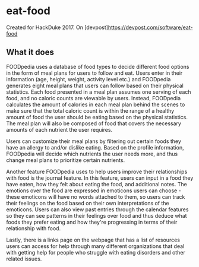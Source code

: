 # eat-food

Created for HackDuke 2017. 
On [devpost]https://devpost.com/software/eat-food

## What it does
FOODpedia uses a database of food types to decide different food options in the form of meal plans for users to follow and eat. Users enter in their information (age, height, weight, activity level etc.) and FOODpedia generates eight meal plans that users can follow based on their physical statistics. Each food presented in a meal plan assumes one serving of each food, and no caloric counts are viewable by users. Instead, FOODpedia calculates the amount of calories in each meal plan behind the scenes to make sure that the total caloric count is within the range of a healthy amount of food the user should be eating based on the physical statistics. The meal plan will also be composed of food that covers the necessary amounts of each nutrient the user requires.

Users can customize their meal plans by filtering out certain foods they have an allergy to and/or dislike eating. Based on the profile information, FOODpedia will decide which nutrients the user needs more, and thus change meal plans to prioritize certain nutrients.

Another feature FOODpedia uses to help users improve their relationships with food is the journal feature. In this feature, users can input in a food they have eaten, how they felt about eating the food, and additional notes. The emotions over the food are expressed in emoticons users can choose - these emoticons will have no words attached to them, so users can track their feelings on the food based on their own interpretations of the emoticons. Users can also view past entries through the calendar features so they can see patterns in their feelings over food and thus deduce what foods they prefer eating and how they're progressing in terms of their relationship with food.

Lastly, there is a links page on the webpage that has a list of resources users can access for help through many different organizations that deal with getting help for people who struggle with eating disorders and other related issues.

